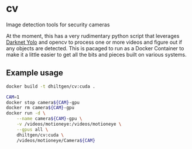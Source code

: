 # cv
Image detection tools for security cameras

At the moment, this has a very rudimentary python script that leverages
[Darknet Yolo](https://github.com/pjreddie/darknet) and opencv to process
one or more videos and figure out if any objects are detected.  This is
pacaged to run as a Docker Container to make it a little easier to get
all the bits and pieces built on various systems.


## Example usage

```sh
docker build -t dhiltgen/cv:cuda .
```

```sh
CAM=1
docker stop camera${CAM}-gpu
docker rm camera${CAM}-gpu
docker run -d \
	--name camera${CAM}-gpu \
	-v /videos/motioneye:/videos/motioneye \
	--gpus all \
	dhiltgen/cv:cuda \
	/videos/motioneye/Camera${CAM}
```
